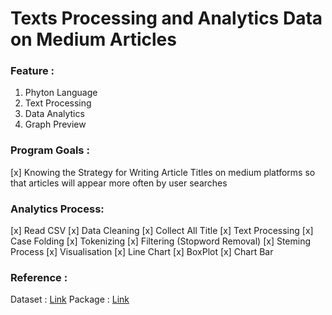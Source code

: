 # Texts Processing and Analytics Data on Medium Articles

### **Feature :**
1. Phyton Language
2. Text Processing
3. Data Analytics
4. Graph Preview

### Program Goals :
[x] Knowing the Strategy for Writing Article Titles on medium platforms so that articles will appear more often by user searches

### Analytics Process:
[x] Read CSV
[x] Data Cleaning
[x] Collect All Title
[x] Text Processing
   [x] Case Folding
   [x] Tokenizing 
   [x] Filtering (Stopword Removal)
   [x] Steming Process
[x] Visualisation
   [x] Line Chart
   [x] BoxPlot
   [x] Chart Bar
   

### **Reference :**
Dataset : [Link](https://www.kaggle.com/datasets/arnabchaki/medium-articles-dataset)
Package : [Link](https://github.com/nltk/nltk)

